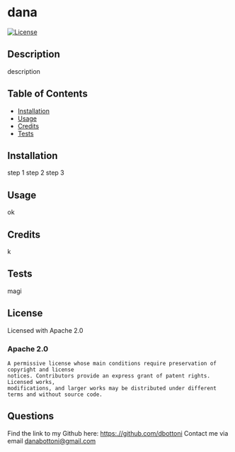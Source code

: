 
  # dana
  [![License](https://img.shields.io/badge/license-Apache-blue)](http://www.apache.org/licenses/LICENSE-2.0)
 
  ## Description
  description

  ## Table of Contents

  * [Installation](#installation)
  * [Usage](#usage)
  * [Credits](#credits)
  * [Tests](#tests)
  

  ## Installation
  step 1 step 2 step 3

  ## Usage
  ok

  ## Credits
  k

  ## Tests
  magi

  ## License
   Licensed with Apache 2.0
   ### Apache 2.0
    A permissive license whose main conditions require preservation of copyright and license 
    notices. Contributors provide an express grant of patent rights. Licensed works, 
    modifications, and larger works may be distributed under different terms and without source code.
    


  ## Questions
  Find the link to my Github here: [https:.//github.com/dbottoni](https://github.com/dbottoni)
  Contact me via email danabottoni@gmail.com






